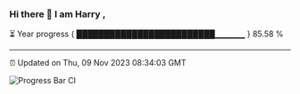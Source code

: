 ### Hi there 👋 I am Harry , 

⏳ Year progress { █████████████████████████▁▁▁▁▁ } 85.58 %

---

⏰ Updated on Thu, 09 Nov 2023 08:34:03 GMT

![Progress Bar CI](https://github.com/duykhang68/duykhang68/workflows/Progress%20Bar%20CI/badge.svg)
